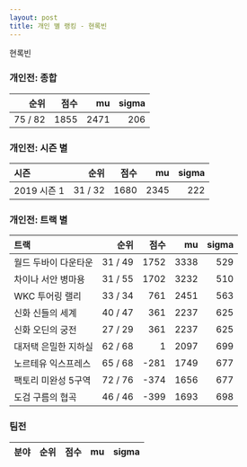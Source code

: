```yaml
---
layout: post
title: 개인 별 랭킹 - 현록빈
---
```


현록빈

### 개인전: 종합

| 순위 | 점수 | mu | sigma |
|---:|---:|---:|---:|
| 75 / 82 | 1855 | 2471 | 206 |

### 개인전: 시즌 별

| 시즌 | 순위 | 점수 | mu | sigma |
|:---|---:|---:|---:|---:|
| 2019 시즌 1 | 31 / 32 | 1680 | 2345 | 222 |

### 개인전: 트랙 별

| 트랙 | 순위 | 점수 | mu | sigma |
|:---|---:|---:|---:|---:|
| 월드 두바이 다운타운 | 31 / 49 | 1752 | 3338 | 529 |
| 차이나 서안 병마용 | 31 / 55 | 1702 | 3232 | 510 |
| WKC 투어링 랠리 | 33 / 34 | 761 | 2451 | 563 |
| 신화 신들의 세계 | 40 / 47 | 361 | 2237 | 625 |
| 신화 오딘의 궁전 | 27 / 29 | 361 | 2237 | 625 |
| 대저택 은밀한 지하실 | 62 / 68 | 1 | 2097 | 699 |
| 노르테유 익스프레스 | 65 / 68 | -281 | 1749 | 677 |
| 팩토리 미완성 5구역 | 72 / 76 | -374 | 1656 | 677 |
| 도검 구름의 협곡 | 46 / 46 | -399 | 1693 | 698 |

### 팀전

| 분야 | 순위 | 점수 | mu | sigma |
|:---|---:|---:|---:|---:|

